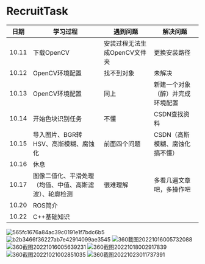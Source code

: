 # RecruitTask
|      日期        |       学习过程       |    遇到问题        |      解决问题    |
|------------------|---------------------|-------------------|------------------|
|     10.11        |     下载OpenCV      |  安装过程无法生成OpenCV文件夹|  更换安装路径|
|     10.12       |     OpenCV环境配置   |     找不到对象     |    未解决        |
|     10.13        |    OpenCV环境配置   |     同上          |     新建一个对象（醉）并完成环境配置|  
|     10.14        |    开始色块识别任务  |      不懂         |    CSDN查找资料      |
|     10.15        |    导入图片、BGR转HSV、高斯模糊、腐蚀化|  前面四个问题   | CSDN（高斯模糊、腐蚀化搞不懂）|
|     10.16         |       休息          |                   |                       |
|     10.17         |     图像二值化、平滑处理（均值、中值、高斯滤波）、轮廓检测  |       很难理解   |  多看几遍文章吧，多操作吧   |
|     10.20         |           ROS简介     |
|     10.22         |     C++基础知识            |
![565fc1676a84ac39c0191e1f7bdc6b5](https://user-images.githubusercontent.com/114048900/195904369-1564ecab-1ead-4223-92ed-537be3e564b2.jpg)
![b2b3466f36227ab7e42914099ae3545](https://user-images.githubusercontent.com/114048900/195904446-e74bbdec-083c-47e2-a5fc-28398582bae3.jpg)
![360截图20221016005732088](https://user-images.githubusercontent.com/114048900/195998732-ee2933cf-06ef-4fb3-8d2a-aff3685e7a56.jpg)
![360截图20221016005639231](https://user-images.githubusercontent.com/114048900/195998733-390e2707-493b-4473-b276-b4a9184ce206.jpg)
![360截图20221018002917839](https://user-images.githubusercontent.com/114048900/196232302-6b953afe-66c1-4390-97e9-a2671530a8e4.jpg)
![360截图20221021002851035](https://user-images.githubusercontent.com/114048900/197005830-64091b26-db09-4f7e-b410-62872d4b122c.jpg)
![360截图20221023011737391](https://user-images.githubusercontent.com/114048900/197355144-81358fbf-5f7f-442a-af03-e2898497d4a1.jpg)

